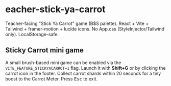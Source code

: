 # eacher-stick-ya-carrot

Teacher-facing "Stick Ya Carrot" game (B$S palette). React + Vite + Tailwind + framer-motion + lucide icons. No App.css (StyleInjector/Tailwind only). LocalStorage-safe.

## Sticky Carrot mini game

A small brush-based mini game can be enabled via the `VITE_FEATURE_STICKYACARROT=1` flag. Launch it with **Shift+G** or by clicking the carrot icon in the footer. Collect carrot shards within 20 seconds for a tiny boost to the Carrot Meter. Press <kbd>Esc</kbd> to exit.
